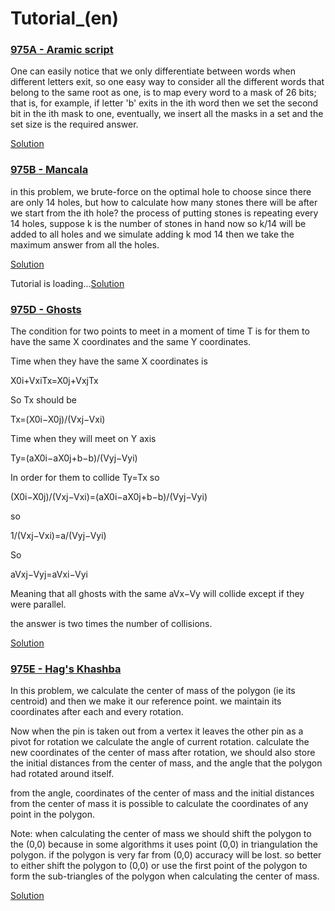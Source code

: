 # Tutorial_(en)


### [975A - Aramic script](../problems/A._Aramic_script.md "Codeforces Round 478 (Div. 2)")

One can easily notice that we only differentiate between words when different letters exit, so one easy way to consider all the different words that belong to the same root as one, is to map every word to a mask of 26 bits; that is, for example, if letter 'b' exits in the ith word then we set the second bit in the ith mask to one, eventually, we insert all the masks in a set and the set size is the required answer.

[Solution](https://codeforces.com/https://pastebin.com/XUUxYdqB)

 
### [975B - Mancala](../problems/B._Mancala.md "Codeforces Round 478 (Div. 2)")

in this problem, we brute-force on the optimal hole to choose since there are only 14 holes, but how to calculate how many stones there will be after we start from the ith hole? the process of putting stones is repeating every 14 holes, suppose k is the number of stones in hand now so k/14 will be added to all holes and we simulate adding k mod 14 then we take the maximum answer from all the holes.

[Solution](https://codeforces.com/https://pastebin.com/zdD4NtdF)

 Tutorial is loading...[Solution](https://codeforces.com/https://pastebin.com/fcbXrqy4)

 
### [975D - Ghosts](../problems/D._Ghosts.md "Codeforces Round 478 (Div. 2)")

The condition for two points to meet in a moment of time T is for them to have the same X coordinates and the same Y coordinates. 

Time when they have the same X coordinates is 

X0i+VxiTx=X0j+VxjTx

So Tx should be

Tx=(X0i−X0j)/(Vxj−Vxi)

Time when they will meet on Y axis

Ty=(aX0i−aX0j+b−b)/(Vyj−Vyi)

In order for them to collide Ty=Tx so 

(X0i−X0j)/(Vxj−Vxi)=(aX0i−aX0j+b−b)/(Vyj−Vyi)

so

1/(Vxj−Vxi)=a/(Vyj−Vyi)

So 

aVxj−Vyj=aVxi−Vyi

Meaning that all ghosts with the same aVx−Vy will collide except if they were parallel.

the answer is two times the number of collisions.

[Solution](https://codeforces.com/https://pastebin.com/AKd4c5xt)

 
### [975E - Hag's Khashba](../problems/E._Hag's_Khashba.md "Codeforces Round 478 (Div. 2)")

In this problem, we calculate the center of mass of the polygon (ie its centroid) and then we make it our reference point. we maintain its coordinates after each and every rotation.

Now when the pin is taken out from a vertex it leaves the other pin as a pivot for rotation we calculate the angle of current rotation. calculate the new coordinates of the center of mass after rotation, we should also store the initial distances from the center of mass, and the angle that the polygon had rotated around itself.

from the angle, coordinates of the center of mass and the initial distances from the center of mass it is possible to calculate the coordinates of any point in the polygon.

Note: when calculating the center of mass we should shift the polygon to the (0,0) because in some algorithms it uses point (0,0) in triangulation the polygon. if the polygon is very far from (0,0) accuracy will be lost. so better to either shift the polygon to (0,0) or use the first point of the polygon to form the sub-triangles of the polygon when calculating the center of mass.

[Solution](https://codeforces.com/https://pastebin.com/4VmUcVUR)

